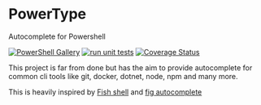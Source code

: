 # PowerType
Autocomplete for Powershell

[![PowerShell Gallery](https://img.shields.io/powershellgallery/v/powertype)](https://www.powershellgallery.com/packages/PowerType)
[![run unit tests](https://github.com/AnderssonPeter/PowerType/workflows/run%20unit%20tests/badge.svg)](https://github.com/AnderssonPeter/PowerType/actions/workflows/test.yml?query=workflow%3A%22run+unit+tests%22)
[![Coverage Status](https://coveralls.io/repos/github/AnderssonPeter/PowerType/badge.svg)](https://coveralls.io/github/AnderssonPeter/PowerType)

This project is far from done but has the aim to provide autocomplete for common cli tools like git, docker, dotnet, node, npm and many more.

This is heavily inspired by [Fish shell](https://fishshell.com/) and [fig autocomplete](https://github.com/withfig/autocomplete)

